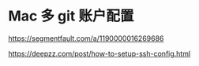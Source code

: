 # Mac 多 git 账户配置



<https://segmentfault.com/a/1190000016269686>



<https://deepzz.com/post/how-to-setup-ssh-config.html>